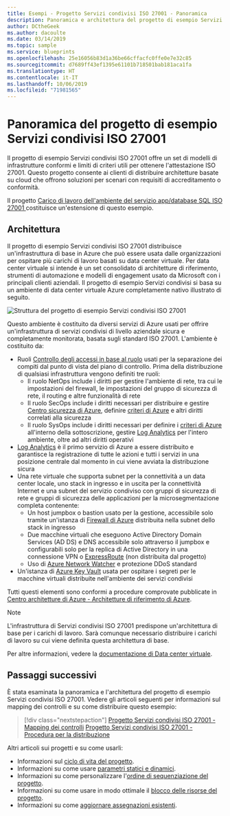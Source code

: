 ```yaml
---
title: Esempi - Progetto Servizi condivisi ISO 27001 - Panoramica
description: Panoramica e architettura del progetto di esempio Servizi condivisi ISO 27001.
author: DCtheGeek
ms.author: dacoulte
ms.date: 03/14/2019
ms.topic: sample
ms.service: blueprints
ms.openlocfilehash: 25e16056b83d1a36be66cffacfc0ffe0e7e32c85
ms.sourcegitcommit: d7689ff43ef1395e61101b718501bab181aca1fa
ms.translationtype: HT
ms.contentlocale: it-IT
ms.lasthandoff: 10/06/2019
ms.locfileid: "71981565"
---
```

# <a name="overview-of-the-iso-27001-shared-services-blueprint-sample"></a>Panoramica del progetto di esempio Servizi condivisi ISO 27001

Il progetto di esempio Servizi condivisi ISO 27001 offre un set di modelli di infrastrutture conformi e limiti di criteri utili per ottenere l'attestazione ISO 27001. Questo progetto consente ai clienti di distribuire architetture basate su cloud che offrono soluzioni per scenari con requisiti di accreditamento o conformità.

Il progetto [Carico di lavoro dell'ambiente del servizio app/database SQL ISO 27001 ](../iso27001-ase-sql-workload/index.md) costituisce un'estensione di questo esempio.

## <a name="architecture"></a>Architettura

Il progetto di esempio Servizi condivisi ISO 27001 distribuisce un'infrastruttura di base in Azure che può essere usata dalle organizzazioni per ospitare più carichi di lavoro basati su data center virtuale.
Per data center virtuale si intende è un set consolidato di architetture di riferimento, strumenti di automazione e modelli di engagement usato da Microsoft con i principali clienti aziendali. Il progetto di esempio Servizi condivisi si basa su un ambiente di data center virtuale Azure completamente nativo illustrato di seguito.

![Struttura del progetto di esempio Servizi condivisi ISO 27001](../../media/sample-iso27001-shared/iso27001-shared-services-blueprint-sample-design.png)

Questo ambiente è costituito da diversi servizi di Azure usati per offrire un'infrastruttura di servizi condivisi di livello aziendale sicura e completamente monitorata, basata sugli standard ISO 27001. L'ambiente è costituito da:

- Ruoli [Controllo degli accessi in base al ruolo](../../../../role-based-access-control/overview.md) usati per la separazione dei compiti dal punto di vista del piano di controllo. Prima della distribuzione di qualsiasi infrastruttura vengono definiti tre ruoli:
  - Il ruolo NetOps include i diritti per gestire l'ambiente di rete, tra cui le impostazioni del firewall, le impostazioni del gruppo di sicurezza di rete, il routing e altre funzionalità di rete
  - Il ruolo SecOps include i diritti necessari per distribuire e gestire [Centro sicurezza di Azure](../../../../security-center/security-center-intro.md), definire [criteri di Azure](../../../policy/overview.md) e altri diritti correlati alla sicurezza
  - Il ruolo SysOps include i diritti necessari per definire i [criteri di Azure](../../../policy/overview.md) all'interno della sottoscrizione, gestire [Log Analytics](../../../../azure-monitor/overview.md) per l'intero ambiente, oltre ad altri diritti operativi
- [Log Analytics](../../../../azure-monitor/overview.md) è il primo servizio di Azure a essere distribuito e garantisce la registrazione di tutte le azioni e tutti i servizi in una posizione centrale dal momento in cui viene avviata la distribuzione sicura
- Una rete virtuale che supporta subnet per la connettività a un data center locale, uno stack in ingresso e in uscita per la connettività Internet e una subnet del servizio condiviso con gruppi di sicurezza di rete e gruppi di sicurezza delle applicazioni per la microsegmentazione completa contenente:
  - Un host jumpbox o bastion usato per la gestione, accessibile solo tramite un'istanza di [Firewall di Azure](../../../../firewall/overview.md) distribuita nella subnet dello stack in ingresso
  - Due macchine virtuali che eseguono Active Directory Domain Services (AD DS) e DNS accessibile solo attraverso il jumpbox e configurabili solo per la replica di Active Directory in una connessione VPN o [ExpressRoute](../../../../expressroute/expressroute-introduction.md) (non distribuita dal progetto)
  - Uso di [Azure Network Watcher](../../../../network-watcher/network-watcher-monitoring-overview.md) e protezione DDoS standard
- Un'istanza di [Azure Key Vault](../../../../key-vault/key-vault-overview.md) usata per ospitare i segreti per le macchine virtuali distribuite nell'ambiente dei servizi condivisi

Tutti questi elementi sono conformi a procedure comprovate pubblicate in [Centro architetture di Azure - Architetture di riferimento di Azure](/azure/architecture/reference-architectures/).

> [!NOTE]
> L'infrastruttura di Servizi condivisi ISO 27001 predispone un'architettura di base per i carichi di lavoro.
> Sarà comunque necessario distribuire i carichi di lavoro su cui viene definita questa architettura di base.

Per altre informazioni, vedere la [documentazione di Data center virtuale](/azure/architecture/vdc/).

## <a name="next-steps"></a>Passaggi successivi

È stata esaminata la panoramica e l'architettura del progetto di esempio Servizi condivisi ISO 27001.
Vedere gli articoli seguenti per informazioni sul mapping dei controlli e su come distribuire questo esempio:

> [!div class="nextstepaction"]
> [Progetto Servizi condivisi ISO 27001 - Mapping dei controlli](./control-mapping.md)
> [Progetto Servizi condivisi ISO 27001 - Procedura per la distribuzione](./deploy.md)

Altri articoli sui progetti e su come usarli:

- Informazioni sul [ciclo di vita del progetto](../../concepts/lifecycle.md).
- Informazioni su come usare [parametri statici e dinamici](../../concepts/parameters.md).
- Informazioni su come personalizzare l'[ordine di sequenziazione del progetto](../../concepts/sequencing-order.md).
- Informazioni su come usare in modo ottimale il [blocco delle risorse del progetto](../../concepts/resource-locking.md).
- Informazioni su come [aggiornare assegnazioni esistenti](../../how-to/update-existing-assignments.md).